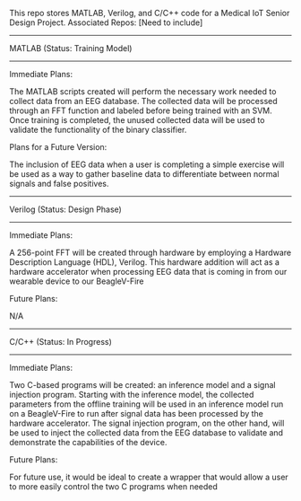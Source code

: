 This repo stores MATLAB, Verilog, and C/C++ code for a Medical IoT Senior Design Project.
Associated Repos: [Need to include]
______________________________
MATLAB (Status: Training Model)
______________________________
Immediate Plans:

The MATLAB scripts created will perform the necessary work needed to collect data from an EEG database. 
The collected data will be processed through an FFT function and labeled before being trained with an SVM.
Once training is completed, the unused collected data will be used to validate the functionality of the binary
classifier.


Plans for a Future Version:

The inclusion of EEG data when a user is completing a simple exercise will be used 
as a way to gather baseline data to differentiate between normal signals and false positives.

______________________________
Verilog (Status: Design Phase)
______________________________
Immediate Plans:

A 256-point FFT will be created through hardware by employing a Hardware Description Language (HDL),
Verilog. This hardware addition will act as a hardware accelerator when processing EEG data that 
is coming in from our wearable device to our BeagleV-Fire


Future Plans:

N/A

______________________________
C/C++ (Status: In Progress)
______________________________
Immediate Plans:

Two C-based programs will be created: an inference model and a signal injection program.
Starting with the inference model, the collected parameters from the offline training will be used in an
inference model run on a BeagleV-Fire to run after signal data has been processed by the hardware accelerator.
The signal injection program, on the other hand, will be used to inject the collected data from the EEG database to validate
and demonstrate the capabilities of the device.


Future Plans:

For future use, it would be ideal to create a wrapper that would allow a user to more easily control the two C programs when needed

